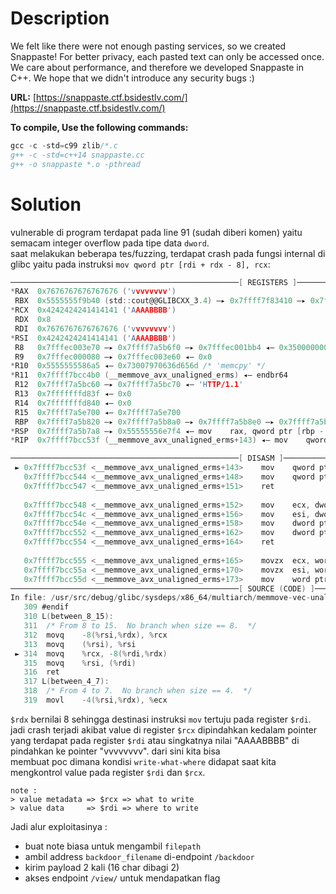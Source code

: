 # Description
We felt like there were not enough pasting services, so we created Snappaste! For better privacy, each pasted text can only be accessed once. We care about performance, and therefore we developed Snappaste in C++. We hope that we didn't introduce any security bugs :)

**URL:** [https://snappaste.ctf.bsidestlv.com/](https://snappaste.ctf.bsidestlv.com/)

**To compile, Use the following commands:** 
```c
gcc -c -std=c99 zlib/*.c  
g++ -c -std=c++14 snappaste.cc   
g++ -o snappaste *.o -pthread  
```

# Solution
vulnerable di program terdapat pada line 91 (sudah diberi komen) yaitu semacam integer overflow pada tipe data `dword`.  
saat melakukan beberapa tes/fuzzing, terdapat crash pada fungsi internal di glibc yaitu pada instruksi `mov qword ptr [rdi + rdx - 8], rcx`:
```c
───────────────────────────────────────────────────[ REGISTERS ]───────────────────────────────────────────────────
*RAX  0x7676767676767676 ('vvvvvvvv')
 RBX  0x5555555f9b40 (std::cout@@GLIBCXX_3.4) —▸ 0x7ffff7f83410 —▸ 0x7ffff7edb910 ◂— endbr64 
*RCX  0x4242424241414141 ('AAAABBBB')
 RDX  0x8
 RDI  0x7676767676767676 ('vvvvvvvv')
*RSI  0x4242424241414141 ('AAAABBBB')
 R8   0x7fffec003e70 —▸ 0x7ffff7a5b6f0 —▸ 0x7fffec001bb4 ◂— 0x3500000000
 R9   0x7fffec000080 —▸ 0x7fffec003e60 ◂— 0x0
*R10  0x5555555586a5 ◂— 0x73007970636d656d /* 'memcpy' */
*R11  0x7ffff7bcc4b0 (__memmove_avx_unaligned_erms) ◂— endbr64 
 R12  0x7ffff7a5bc60 —▸ 0x7ffff7a5bc70 ◂— 'HTTP/1.1'
 R13  0x7fffffffd83f ◂— 0x0
 R14  0x7fffffffd840 ◂— 0x0
 R15  0x7ffff7a5e700 ◂— 0x7ffff7a5e700
 RBP  0x7ffff7a5b820 —▸ 0x7ffff7a5b8a0 —▸ 0x7ffff7a5b8e0 —▸ 0x7ffff7a5b920 —▸ 0x7ffff7a5b960 ◂— ...
*RSP  0x7ffff7a5b7a8 —▸ 0x55555556e7f4 ◂— mov    rax, qword ptr [rbp - 0x68]
*RIP  0x7ffff7bcc53f (__memmove_avx_unaligned_erms+143) ◂— mov    qword ptr [rdi + rdx - 8], rcx

───────────────────────────────────────────────────[ DISASM ]───────────────────────────────────────────────────
 ► 0x7ffff7bcc53f <__memmove_avx_unaligned_erms+143>    mov    qword ptr [rdi + rdx - 8], rcx
   0x7ffff7bcc544 <__memmove_avx_unaligned_erms+148>    mov    qword ptr [rdi], rsi
   0x7ffff7bcc547 <__memmove_avx_unaligned_erms+151>    ret    
 
   0x7ffff7bcc548 <__memmove_avx_unaligned_erms+152>    mov    ecx, dword ptr [rsi + rdx - 4]
   0x7ffff7bcc54c <__memmove_avx_unaligned_erms+156>    mov    esi, dword ptr [rsi]
   0x7ffff7bcc54e <__memmove_avx_unaligned_erms+158>    mov    dword ptr [rdi + rdx - 4], ecx
   0x7ffff7bcc552 <__memmove_avx_unaligned_erms+162>    mov    dword ptr [rdi], esi
   0x7ffff7bcc554 <__memmove_avx_unaligned_erms+164>    ret    
 
   0x7ffff7bcc555 <__memmove_avx_unaligned_erms+165>    movzx  ecx, word ptr [rsi + rdx - 2]
   0x7ffff7bcc55a <__memmove_avx_unaligned_erms+170>    movzx  esi, word ptr [rsi]
   0x7ffff7bcc55d <__memmove_avx_unaligned_erms+173>    mov    word ptr [rdi + rdx - 2], cx
───────────────────────────────────────────────────[ SOURCE (CODE) ]───────────────────────────────────────────────────
In file: /usr/src/debug/glibc/sysdeps/x86_64/multiarch/memmove-vec-unaligned-erms.S
   309 #endif
   310 L(between_8_15):
   311 	/* From 8 to 15.  No branch when size == 8.  */
   312 	movq	-8(%rsi,%rdx), %rcx
   313 	movq	(%rsi), %rsi
 ► 314 	movq	%rcx, -8(%rdi,%rdx)
   315 	movq	%rsi, (%rdi)
   316 	ret
   317 L(between_4_7):
   318 	/* From 4 to 7.  No branch when size == 4.  */
   319 	movl	-4(%rsi,%rdx), %ecx
```
`$rdx` bernilai 8 sehingga destinasi instruksi `mov` tertuju pada register `$rdi`. jadi crash terjadi akibat value di register `$rcx` dipindahkan
kedalam pointer yang terdapat pada register `$rdi` atau singkatnya nilai "AAAABBBB" di pindahkan ke pointer "vvvvvvvv". dari sini kita bisa  
membuat poc dimana kondisi `write-what-where` didapat saat kita mengkontrol value pada register `$rdi` dan `$rcx`.  
```
note :  
> value metadata => $rcx => what to write  
> value data     => $rdi => where to write
```
  
Jadi alur exploitasinya :  
- buat note biasa untuk mengambil `filepath`  
- ambil address `backdoor_filename` di-endpoint `/backdoor`  
- kirim payload 2 kali (16 char dibagi 2)  
- akses endpoint `/view/` untuk mendapatkan flag